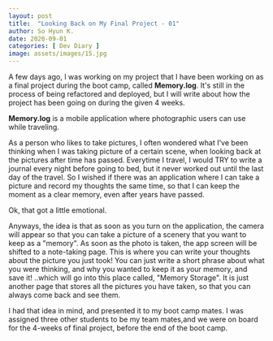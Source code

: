 ```yaml
---
layout: post
title:  "Looking Back on My Final Project - 01"
author: So Hyun K.
date: 2020-09-01
categories: [ Dev Diary ]
image: assets/images/15.jpg
---
```


A few days ago, I was working on my project that I have been working on as a final project during the boot camp, called **Memory.log**.
It's still in the process of being refactored and deployed, but I will write about how the project has been going on during the given 4 weeks.

**Memory.log** is a mobile application where photographic users can use while traveling.

As a person who likes to take pictures, I often wondered what I've been thinking when I was taking picture of a certain scene, when looking back at the pictures after time has passed.
Everytime I travel, I would TRY to write a journal every night before going to bed, but it never worked out until the last day of the travel.
So I wished if there was an application where I can take a picture and record my thoughts the same time, so that I can keep the moment as a clear memory, even after years have passed.

Ok, that got a little emotional.

Anyways, the idea is that as soon as you turn on the application, the camera will appear so that you can take a picture of a scenery that you want to keep as a "memory".
As soon as the photo is taken, the app screen will be shifted to a note-taking page. This is where you can write your thoughts about the picture you just took!
You can just write a short phrase about what you were thinking, and why you wanted to keep it as your memory, and save it!
..which will go into this place called, "Memory Storage". It is just another page that stores all the pictures you have taken, so that you can always come back and see them.


I had that idea in mind, and presented it to my boot camp mates. I was assigned three other students to be my team mates,and we were on board for the 4-weeks of final project, before the end of the boot camp.
